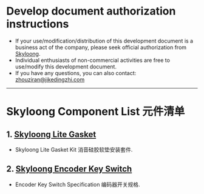 # Develop document authorization instructions
* If your use/modification/distribution of this development document is a business act of the company, please seek official authorization from [Skyloong](http://www.skyloong.com.cn).
* Individual enthusiasts of non-commercial activities are free to use/modify this development document.
* If you have any questions, you can also contact: zhouziran@jikedingzhi.com
-------------------------------------------------------------------------------------
# Skyloong Component List 元件清单

## 1. [Skyloong Lite Gasket](../Skyloong_Components/lite_gasket/readme.md) 
* Skyloong Lite Gasket Kit 消音硅胶软垫安装套件.

## 2. [Skyloong Encoder Key Switch](../Skyloong_Components/encoder_key_switch/readme.md)
* Encoder Key Switch Specification 编码器开关规格.
